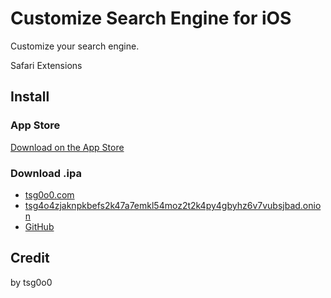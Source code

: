# Customize Search Engine for iOS

Customize your search engine.

Safari Extensions

## Install

### App Store

[Download on the App Store](https://apps.apple.com/app/customize-search-engine/id1636254806)

### Download .ipa

- [tsg0o0.com](https://tsg0o0.com/resource/app/cse/ios/CSE.ipa)
- [tsg4o4zjaknpkbefs2k47a7emkl54moz2t2k4py4gbyhz6v7vubsjbad.onion](http://tsg4o4zjaknpkbefs2k47a7emkl54moz2t2k4py4gbyhz6v7vubsjbad.onion/resource/app/cse/ios/CSE.ipa)
- [GitHub](https://github.com/tsg0o0/CSE-iOS/releases)

## Credit

by tsg0o0
